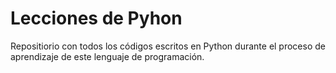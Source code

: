 # Lecciones de Pyhon

Repositiorio con todos los códigos escritos en Python durante el proceso de aprendizaje de este lenguaje de programación. 
